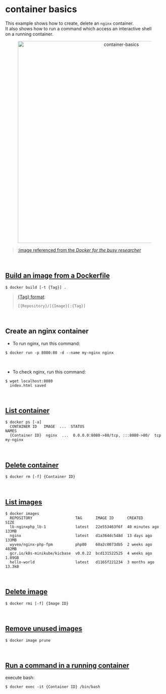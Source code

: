 # container basics
This example shows how to create, delete an `nginx` container.  
It also shows how to run a command which access an interactive shell  
on a running container.  

<figure>
<div style="text-align:center">
  <a href="https://drive.google.com/uc?export=view&id=1CLrvWv2OVyvrdWbFTiNhmMHOK1S6Zg0u">
  <img src="https://drive.google.com/uc?export=view&id=1CLrvWv2OVyvrdWbFTiNhmMHOK1S6Zg0u" style="width: 640px; max-width: 100%; height: auto" title="container-basics" />
</div>
</figure>

> :image referenced from the [*Docker for the busy researcher*](http://erick.matsen.org/2018/04/19/docker.html)  

<br/>

## [Build an image from a Dockerfile](https://docs.docker.com/engine/reference/commandline/build/)  
```shell
$ docker build [-t {Tag}] .
```

> [{Tag} format](https://docs.docker.com/engine/reference/commandline/tag/):  
> ```
> [{Repository}/]{Image}[:{Tag}]  
> ```

<br/>

## Create an nginx container    
* To run nginx, run this command:  
```shell
$ docker run -p 8080:80 -d --name my-nginx nginx
```

<br/>

* To check nginx, run this command:  
```shell
$ wget localhost:8080
  index.html saved
```

<br/>

## [List container](https://docs.docker.com/engine/reference/commandline/ps/)  
```shell
$ docker ps [-a]
  CONTAINER ID   IMAGE  ...  STATUS                                   NAMES
  {Container ID}  nginx  ...  0.0.0.0:8080->80/tcp, :::8080->80/  tcp  my-nginx
```

<br/>

## [Delete container](https://docs.docker.com/engine/reference/commandline/rm/)  
```shell
$ docker rm [-f] {Container ID}
```

<br/>

## [List images](https://docs.docker.com/engine/reference/commandline/images/)  
```shell
$ docker images
  REPOSITORY                   TAG      IMAGE ID      CREATED         SIZE
  lb-nginxphp_lb-1             latest   22e553463f6f  40 minutes ago  133MB
  nginx                        latest   d1a364dc548d  13 days ago     133MB
  wyveo/nginx-php-fpm          php80    60a2c0073db5  2 weeks ago     482MB
  gcr.io/k8s-minikube/kicbase  v0.0.22  bcd131522525  4 weeks ago     1.09GB
  hello-world                  latest   d1165f221234  3 months ago    13.3kB
```

<br/>

## [Delete image](https://docs.docker.com/engine/reference/commandline/rm/)  
```shell
$ docker rmi [-f] {Image ID}
```

<br/>

## [Remove unused images](https://docs.docker.com/engine/reference/commandline/image_prune/)  
```shell
$ docker image prune
```

<br/>

## [Run a command in a running container](https://docs.docker.com/engine/reference/commandline/exec/)  
execute bash:  
```shell
$ docker exec -it {Container ID} /bin/bash
```

<br/><br/><br/>

